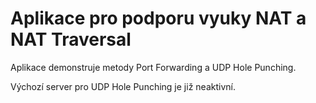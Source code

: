 # Aplikace pro podporu vyuky NAT a NAT Traversal

Aplikace demonstruje metody Port Forwarding a UDP Hole Punching.

Výchozí server pro UDP Hole Punching je již neaktivní.
